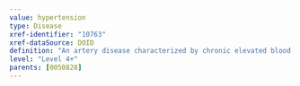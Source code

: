 ```yaml
---
value: hypertension
type: Disease
xref-identifier: "10763"
xref-dataSource: DOID
definition: "An artery disease characterized by chronic elevated blood pressure in the arteries."
level: "Level 4+"
parents: [0050828]
---
```

